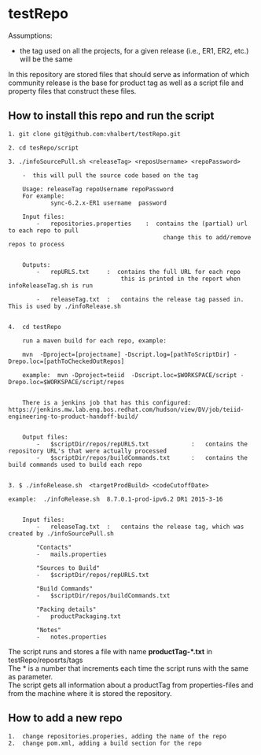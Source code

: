 testRepo
========

Assumptions:
-  the tag used on all the projects, for a given release (i.e., ER1, ER2, etc.) will be the same

In this repository are stored files that should serve as information of
which community release is the base for product tag as well as a script file and property files
that construct these files.
    
    
## How to install this repo and run the script

    1. git clone git@github.com:vhalbert/testRepo.git
    
    2. cd tesRepo/script
    
    3. ./infoSourcePull.sh <releaseTag> <reposUsername> <repoPassword>
    
    	-  this will pull the source code based on the tag
    
       	Usage: releaseTag repoUsername repoPassword
    	For example:
    			sync-6.2.x-ER1 username  password

    	Input files:
    		-	repositories.properties    :  contains the (partial) url to each repo to pull
    											change this to add/remove repos to process
    		
    		
    	Outputs:
    		-	repURLS.txt		:  contains the full URL for each repo
					    			this is printed in the report when infoReleaseTag.sh is run
					    			
			-	releaseTag.txt	:	contains the release tag passed in.  This is used by ./infoRelease.sh
    			
    		
    4.	cd testRepo
    
    	run a maven build for each repo, example:
    	
    	mvn  -Dproject=[projectname] -Dscript.log=[pathToScriptDir] -Drepo.loc=[pathToCheckedOutRepos]
    	
    	example:  mvn -Dproject=teiid  -Dscript.loc=$WORKSPACE/script -Drepo.loc=$WORKSPACE/script/repos		
    			
    			
    	There is a jenkins job that has this configured:  https://jenkins.mw.lab.eng.bos.redhat.com/hudson/view/DV/job/teiid-engineering-to-product-handoff-build/
    	
    	
    	Output files:
    		-	$scriptDir/repos/repURLS.txt			:  	contains the repository URL's that were actually processed
    		-	$scriptDir/repos/buildCommands.txt		:	contains the build commands used to build each repo
    		
    	
    3. $ ./infoRelease.sh  <targetProdBuild> <codeCutoffDate>
    
    example:  ./infoRelease.sh  8.7.0.1-prod-ipv6.2 DR1 2015-3-16


		Input files:
			-	releaseTag.txt	:	contains the release tag, which was created by ./infoSourcePull.sh
			
			"Contacts"
			-	mails.properties

			"Sources to Build"
			-	$scriptDir/repos/repURLS.txt
			
			"Build Commands"
			-	$scriptDir/repos/buildCommands.txt
			
		    "Packing details"
		    -	productPackaging.txt
		    
		    "Notes"
		    -	notes.properties
    
The script runs and stores a file with name **productTag-*.txt** in testRepo/reposrts/tags 
<br> The * is a number that increments each time the script runs with the same <productTag> as parameter.
<br>The script gets all information about a productTag from properties-files and from the machine where 
it is stored the repository.<br>
    


## How to add a new repo

	1.	change repositories.properies, adding the name of the repo
	2.	change pom.xml, adding a build section for the repo